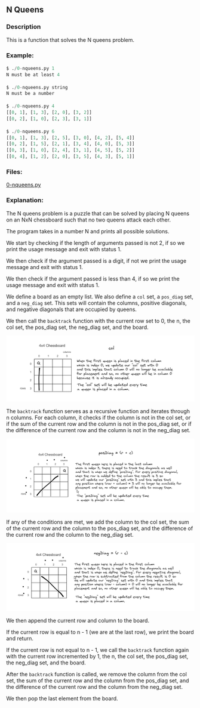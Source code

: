 ## N Queens

### Description
This is a function that solves the N queens problem.

### Example:
```python
$ ./0-nqueens.py 1
N must be at least 4

$ ./0-nqueens.py string 
N must be a number

$ ./0-nqueens.py 4
[[0, 1], [1, 3], [2, 0], [3, 2]]
[[0, 2], [1, 0], [2, 3], [3, 1]]

$ ./0-nqueens.py 6
[[0, 1], [1, 3], [2, 5], [3, 0], [4, 2], [5, 4]]
[[0, 2], [1, 5], [2, 1], [3, 4], [4, 0], [5, 3]]
[[0, 3], [1, 0], [2, 4], [3, 1], [4, 5], [5, 2]]
[[0, 4], [1, 2], [2, 0], [3, 5], [4, 3], [5, 1]]
```

### Files:
[0-nqueens.py](0-nqueens.py)

### Explanation:
The N queens problem is a puzzle that can be solved by placing N queens on an NxN chessboard such that no two queens attack each other.

The program takes in a number N and prints all possible solutions.

We start by checking if the length of arguments passed is not 2, if so we print the usage message and exit with status 1.

We then check if the argument passed is a digit, if not we print the usage message and exit with status 1.

We then check if the argument passed is less than 4, if so we print the usage message and exit with status 1.

We define a board as an empty list. We also define a `col` set, a `pos_diag` set, and a `neg_diag` set.
This sets will contain the columns, positive diagonals, and negative diagonals that are occupied by queens.

We then call the `backtrack` function with the current row set to 0, the n, the col set, the pos_diag set, the neg_diag set, and the board.

![Image depicts the col set](image.png)

The `backtrack` function serves as a recursive function and iterates through n columns.
For each column, it checks if the column is not in the col set, or if the sum of the current row and the column is not in the pos_diag set, or if the difference of the current row and the column is not in the neg_diag set.

![Image depicts the pos_diag set](image-1.png)

If any of the conditions are met, we add the column to the col set, the sum of the current row and the column to the pos_diag set, and the difference of the current row and the column to the neg_diag set.

![Image depicts the neg_diag set](image-2.png)

We then append the current row and column to the board.

If the current row is equal to n - 1 (we are at the last row), we print the board and return.

If the current row is not equal to n - 1, we call the `backtrack` function again with the current row incremented by 1, the n, the col set, the pos_diag set, the neg_diag set, and the board.

After the `backtrack` function is called, we remove the column from the col set, the sum of the current row and the column from the pos_diag set, and the difference of the current row and the column from the neg_diag set.

We then pop the last element from the board.
